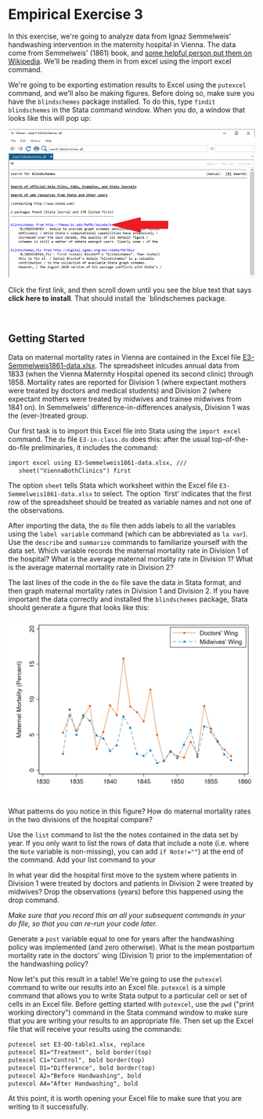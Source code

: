 # Empirical Exercise 3
   
In this exercise, we're going to analyze data from Ignaz Semmelweis' handwashing intervention in the maternity hospital in Vienna.  The data come from 
Semmelweis' (1861) book, and [some helpful person put them on Wikipedia](https://en.wikipedia.org/wiki/Historical_mortality_rates_of_puerperal_fever#Yearly_mortality_rates_for_birthgiving_women_1784%E2%80%931849). 
We'll be reading them in from excel using the import excel command.

We're going to be exporting estimation results to Excel using the `putexcel` command, and we'll also be making figures.  Before doing so, 
make sure you have the `blindschemes` package installed.  To do this, type `findit blindschemes` in the Stata command window.  When you do, 
a window that looks like this will pop up:

![blindschemes-window](blindschemes.png)
  
Click the first link, and then scroll down until you see the blue text that says **click here to install**.  That should install the `blindschemes package.  
  
<br> 

## Getting Started  

Data on maternal mortality rates in Vienna are contained in the Excel file [E3-Semmelweis1861-data.xlsx](E3-Semmelweis1861-data.xlsx).  The spreadsheet 
inlcudes annual data from 1833 (when the Vienna Maternity Hospital opened its second clinic) through 1858.  Mortality rates are reported for Division 1 
(where expectant mothers were treated by doctors and medical students) and Division 2 (where expectant mothers were treated by midwives and trainee midwives from 1841 on). 
In Semmelweis' difference-in-differences analysis, Division 1 was the (ever-)treated group.  

Our first task is to import this Excel file 
into Stata using the `import excel` command.  The `do` file `E3-in-class.do` does this:  after the usual top-of-the-do-file preliminaries, it includes the 
command:

```
import excel using E3-Semmelweis1861-data.xlsx, ///
   sheet("ViennaBothClinics") first
```

The option `sheet` tells Stata which worksheet within the Excel file `E3-Semmelweis1861-data.xlsx` to select.  The option 
`first' indicates that the first row of the spreadsheet should be treated as variable names and not one of the observations.  

After importing the data, the `do` file then adds labels to all the variables using the `label variable` command (which can be 
abbreviated as `la var`).  Use the `describe` and `summarize` commands to familiarize yourself with the data set.  Which variable 
records the maternal mortality rate in Division 1 of the hospital?  What is the average maternal mortality rate in Division 1?  What is 
the average maternal mortality rate in Division 2?

The last lines of the code in the `do` file save the data in Stata format, and then graph maternal mortality rates in Division 1 
and Division 2.  If you have important the data correctly and installed the `blindschemes` package, Stata should generate a figure that looks like this:

![all-data-plot](vienna-by-wing-fig1.png)

What patterns do you notice in this figure?  How do maternal mortality rates in the two divisions of the hospital compare?

Use the `list` command to list the the notes contained in the data set by year.  If you only want to list the rows of data 
that include a note (i.e. where the `Note` variable is non-missing), you can add `if Note!=""`) at the end of the command.  Add 
your list command to your 

In what year did the hospital first move to the system where patients in Division 1 were treated by doctors and patients in Division 2 
were treated by midwives?  Drop the observations (years) before this happened using the drop command.

_Make sure that you record this an all your subsequent commands in your do file, so that you can re-run your code later._

Generate a `post` variable equal to one for years after the handwashing policy was implemented (and zero otherwise).  What is the mean 
postpartum mortality rate in the doctors' wing (Division 1) prior to the implementation of the handwashing policy?

Now let's put this result in a table!  We're going to use the `putexcel` command to write our results into an Excel file.  `putexcel` 
is a simple command that allows you to write Stata output to a particular cell or set of cells in an Excel file.  Before getting started 
with `putexcel`, use the `pwd` ("print working directory") command in the Stata command window to make sure that you are writing your 
results to an appropriate file.  Then set up the Excel file that will receive your results using the commands:

```
putexcel set E3-DD-table1.xlsx, replace
putexcel B1="Treatment", bold border(top)
putexcel C1="Control", bold border(top)
putexcel D1="Difference", bold border(top)
putexcel A2="Before Handwashing", bold
putexcel A4="After Handwashing", bold
```

At this point, it is worth opening your Excel file to make sure that you are writing to it successfully.  


